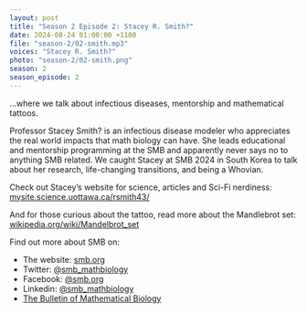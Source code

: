 ```yaml
---
layout: post
title: "Season 2 Episode 2: Stacey R. Smith?"
date: 2024-08-24 01:00:00 +1100
file: "season-2/02-smith.mp3"
voices: "Stacey R. Smith?"
photo: "season-2/02-smith.png"
season: 2
season_episode: 2
---
```



…where we talk about infectious diseases, mentorship and mathematical tattoos.

Professor Stacey Smith? is an infectious disease modeler who appreciates the real world impacts that math biology can have. She leads educational and mentorship programming at the SMB and apparently never says no to anything SMB related. We caught Stacey at SMB 2024 in South Korea to talk about her research, life-changing transitions, and being a Whovian.

Check out Stacey’s website for science, articles and Sci-Fi nerdiness: 
[mysite.science.uottawa.ca/rsmith43/](mysite.science.uottawa.ca/rsmith43/)

And for those curious about the tattoo, read more about the Mandlebrot set:
[wikipedia.org/wiki/Mandelbrot_set](wikipedia.org/wiki/Mandelbrot_set)
 
 
Find out more about SMB on:
- The website: [smb.org](https://www.smb.org/)
- Twitter: [@smb_mathbiology](https://twitter.com/smb_mathbiology)
- Facebook: [@smb.org](https://www.facebook.com/smb.org/)
- Linkedin: [@smb_mathbiology](http://www.linkedin.com/company/smb-mathbiology/)
- [The Bulletin of Mathematical Biology](https://www.springer.com/journal/11538)
